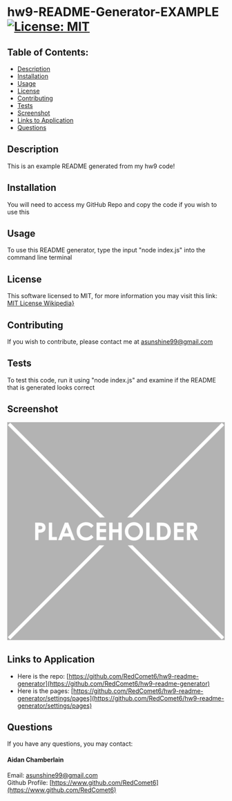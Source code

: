 # hw9-README-Generator-EXAMPLE [![License: MIT](https://img.shields.io/badge/License-MIT-yellow.svg)](https://opensource.org/licenses/MIT)

## Table of Contents:
* [Description](./README.md#description)
* [Installation](./README.md#installation)
* [Usage](./README.md#usage)
* [License](./README.md#license)
* [Contributing](./README.md#contributing)
* [Tests](./README.md#tests)
* [Screenshot](./README.md#screenshot)
* [Links to Application](./README.md#links-to-application)
* [Questions](./README.md#questions)
    
## Description
This is an example README generated from my hw9 code!

## Installation
You will need to access my GitHub Repo and copy the code if you wish to use this

## Usage
To use this README generator, type the input "node index.js" into the command line terminal
## License
This software licensed to MIT, for more information you may visit this link:
[MIT License Wikipedia}](https://en.wikipedia.org/wiki/MIT_License)

## Contributing
If you wish to contribute, please contact me at asunshine99@gmail.com

## Tests
To test this code, run it using "node index.js" and examine if the README that is generated looks correct

## Screenshot
    
![](./test_img/placeholder.png)
    
## Links to Application
    
-   Here is the repo: [https://github.com/RedComet6/hw9-readme-generator](https://github.com/RedComet6/hw9-readme-generator)
-   Here is the pages: [https://github.com/RedComet6/hw9-readme-generator/settings/pages](https://github.com/RedComet6/hw9-readme-generator/settings/pages)
    
## Questions
If you have any questions, you may contact:

#### Aidan Chamberlain
Email: asunshine99@gmail.com  
Github Profile: [https://www.github.com/RedComet6](https://www.github.com/RedComet6)